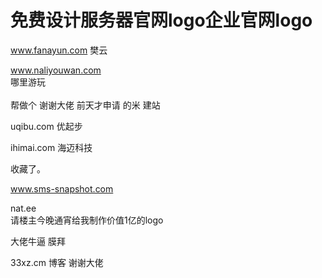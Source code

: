 # 免费设计服务器官网logo企业官网logo


www.fanayun.com 樊云 <img src="static/image/smiley/yct/010.gif" smilieid="41" border="0" alt="" />

www.naliyouwan.com<br />
 哪里游玩 <br />
<br />
帮做个 谢谢大佬 前天才申请 的米 建站

uqibu.com 优起步

ihimai.com 海迈科技

收藏了。

www.sms-snapshot.com<img src="static/image/smiley/default/lol.gif" smilieid="12" border="0" alt="" /> 

nat.ee<br />
请楼主今晚通宵给我制作价值1亿的logo

大佬牛逼 膜拜<img src="static/image/smiley/default/lol.gif" smilieid="12" border="0" alt="" />

33xz.cm 博客 谢谢大佬
